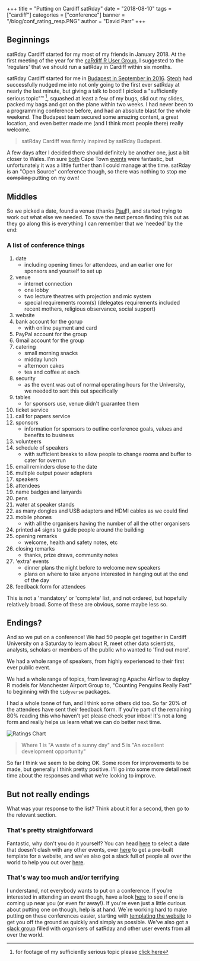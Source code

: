 +++
title = "Putting on Cardiff satRday"
date = "2018-08-10"
tags = ["cardiff"]
categories = ["conference"]
banner = "/blog/conf_rating_resp.PNG"
author = "David Parr"
+++

## Beginnings

satRday Cardiff started for my most of my friends in January 2018. At the first meeting of the year for the [caRdiff R User Group](https://www.meetup.com/Cardiff-R-User-Group/), I suggested to the 'regulars' that we should run a satRday in Cardiff within six months.

satRday Cardiff started for me in [Budapest in September in 2016](http://budapest.satrdays.org/). [Steph](https://twitter.com/TheStephLocke) had successfully nudged me into not only going to the first ever satRday at nearly the last minute, but giving a talk to boot! I picked a "sufficiently serious topic"&trade; [^1], squashed at least a few of my bugs, slid out my slides, packed my bags and got on the plane within two weeks. I had never been to a programming conference before, and had an absolute blast for the whole weekend. The Budapest team secured some amazing content, a great location, and even better made me (and I think most people there) really welcome.

> satRday Cardiff was firmly inspired by satRday Budapest. 

A few days after I decided there should definitely be another one, just a bit closer to Wales. I'm sure [both](http://capetown2017.satrdays.org/) Cape Town [events](https://capetown2018.satrdays.org/) were fantastic, but unfortunately it was a little further than I could manage at the time. satRday is an "Open Source" conference though, so there was nothing to stop me <del> compiling </del> putting on my own!

## Middles

So we picked a date, found a venue (thanks [Paul](https://twitter.com/brennanpcardiff)!), and started trying to work out what else we needed. To save the next person finding this out as they go along this is everything I can remember that we 'needed' by the end:

### A list of conference things

1. date
    + including opening times for attendees, and an earlier one for sponsors and yourself to set up
2. venue
    + internet connection
    + one lobby
    + two lecture theatres with projection and mic system
    + special requirements room(s) (delegates requirements included recent mothers, religious observance, social support)
3. website
4. bank account for the gorup
    + with online payment and card
5. PayPal account for the group
6. Gmail account for the group
7. catering
    + small morning snacks
    + midday lunch
    + afternoon cakes
    + tea and coffee at each
8. security
    + as the event was out of normal operating hours for the University, we needed to sort this out specifically
9. tables
    + for sponsors use, venue didn't guarantee them
10. ticket service
11. call for papers service
12. sponsors
    + information for sponsors to outline conference goals, values and benefits to business
13. volunteers
14. schedule of speakers
    + with sufficient breaks to allow people to change rooms and buffer to cater for overrun
15. email reminders close to the date
16. multiple output power adapters
17. speakers
18. attendees
19. name badges and lanyards
20. pens
21. water at speaker stands
22. as many dongles and USB adapters and HDMI cables as we could find
23. mobile phones
    + with all the organisers having the number of all the other organisers
24. printed a4 signs to guide people around the building
25. opening remarks
    + welcome, health and safety notes, etc
26. closing remarks
    + thanks, prize draws, community notes
27. 'extra' events
    + dinner plans the night before to welcome new speakers
    + plans on where to take anyone interested in hanging out at the end of the day 
28. feedback form for attendees

This is not a 'mandatory' or 'complete' list, and not ordered, but hopefully relatively broad. Some of these are obvious, some maybe less so.

## Endings?

And so we put on a conference! We had 50 people get together in Cardiff University on a Saturday to learn about R, meet other data scientists, analysts, scholars or members of the public who wanted to 'find out more'. 

We had a whole range of speakers, from highly experienced to their first ever public event. 

We had a whole range of topics, from leveraging Apache Airflow to deploy R models for Manchester Airport Group to, "Counting Penguins Really Fast" to beginning with the `tidyverse` packages.

I had a whole tonne of fun, and I think some others did too. So far 20% of the attendees have sent their feedback form. If you're part of the remaining 80% reading this who haven't yet please check your inbox! It's not a long form and really helps us learn what we can do better next time.

![Ratings Chart](/blog/conf_rating_resp.PNG)

> Where 1 is "A waste of a sunny day" and 5 is "An excellent development opportunity"

So far I think we seem to be doing OK. Some room for improvements to be made, but generally I think pretty positive. I'll go into some more detail next time about the responses and what we're looking to improve.

## But not really endings

What was your response to the list? Think about it for a second, then go to the relevant section.

### That's pretty straightforward

<p class="spoiler">Fantastic, why don't you do it yourself? You can head <a href="https://github.com/satRdays/eventscalendar">here</a> to select a date that doesn't clash with any other events, over <a href="https://github.com/satRdays/satRday_site_template">here</a> to get a pre-built template for a website, and we've also got a slack full of people all over the world to help you out over <a href="https://join.slack.com/t/rusergroups/shared_invite/enQtMjEyNDA3MzcyMjczLTE3NWEzNjQ3MjZiMWM0OGE2ZWFiZDliNTY4NTJjYWY1NGNjMmNlNDUzNzkzOTZmMDBjYjRiZjFhNjk4MDY0ZGY">here</a>.</p>

### That's way too much and/or terrifying

<p class="spoiler">I understand, not everybody wants to put on a conference. If you're interested in attending an event though, have a look <a href="https://github.com/satRdays/eventscalendar">here</a> to see if one is coming up near you (or even far away!). If you're even just a little curious about putting one on though, help is at hand. We`re working hard to make putting on these conferences easier, starting with <a href="https://github.com/satRdays/satRday_site_template">templating the website</a> to get you off the ground as quickly and simply as possible. We've also got a <a href="https://join.slack.com/t/rusergroups/shared_invite/enQtMjEyNDA3MzcyMjczLTE3NWEzNjQ3MjZiMWM0OGE2ZWFiZDliNTY4NTJjYWY1NGNjMmNlNDUzNzkzOTZmMDBjYjRiZjFhNjk4MDY0ZGY">slack group</a> filled with organisers of satRday and other user events from all over the world.</p>

 [^1]: for footage of my sufficiently serious topic please [click here](https://www.youtube.com/watch?v=afVks_er01s&index=21&list=PLUBl0DoLa5SDsOetNga5pt4uo6YOyKVWn)




